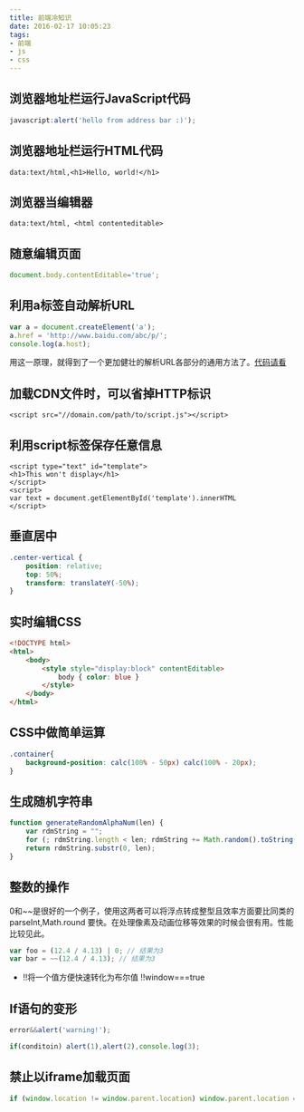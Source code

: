 ```yaml
---
title: 前端冷知识
date: 2016-02-17 10:05:23
tags:
- 前端
- js
- css
---
```

## 浏览器地址栏运行JavaScript代码
```javascript
javascript:alert('hello from address bar :)');
```

## 浏览器地址栏运行HTML代码
```
data:text/html,<h1>Hello, world!</h1>
```

## 浏览器当编辑器
```
data:text/html, <html contenteditable>
```

## 随意编辑页面
```javascript
document.body.contentEditable='true';
```

## 利用a标签自动解析URL
```javascript
var a = document.createElement('a');
a.href = 'http://www.baidu.com/abc/p/';
console.log(a.host);
```

用这一原理，就得到了一个更加健壮的解析URL各部分的通用方法了。[代码请看](http://james.padolsey.com/javascript/parsing-urls-with-the-dom/)

## 加载CDN文件时，可以省掉HTTP标识
```
<script src="//domain.com/path/to/script.js"></script>
```

## 利用script标签保存任意信息
```
<script type="text" id="template">
<h1>This won't display</h1>
</script>
<script>
var text = document.getElementById('template').innerHTML
</script>
```

## 垂直居中
```css
.center-vertical {
    position: relative;
    top: 50%;
    transform: translateY(-50%);
}
```

## 实时编辑CSS
```html
<!DOCTYPE html>
<html>
    <body>
        <style style="display:block" contentEditable>
            body { color: blue }
        </style>
    </body>
</html>
```

## CSS中做简单运算
```css
.container{
    background-position: calc(100% - 50px) calc(100% - 20px);
}
```

## 生成随机字符串
```javascript
function generateRandomAlphaNum(len) {
    var rdmString = "";
    for (; rdmString.length < len; rdmString += Math.random().toString(36).substr(2));
    return rdmString.substr(0, len);
}
```

## 整数的操作

0和~~是很好的一个例子，使用这两者可以将浮点转成整型且效率方面要比同类的parseInt,Math.round 要快。在处理像素及动画位移等效果的时候会很有用。性能比较见此。
```javascript
var foo = (12.4 / 4.13) | 0; // 结果为3
var bar = ~~(12.4 / 4.13); // 结果为3
```

* !!将一个值方便快速转化为布尔值 !!window===true

## If语句的变形
```javascript
error&&alert('warning!');
```

```javascript
if(conditoin) alert(1),alert(2),console.log(3);
```

## 禁止以iframe加载页面
```javascript
if (window.location != window.parent.location) window.parent.location = window.location;
```

